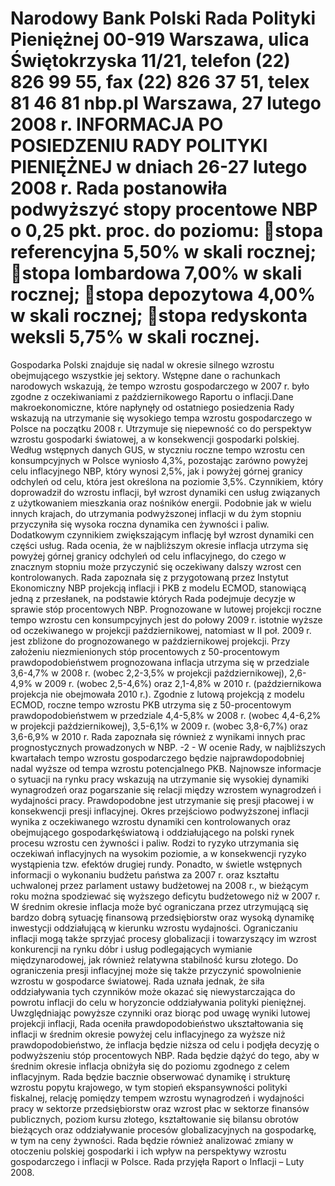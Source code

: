 Narodowy Bank Polski
Rada Polityki Pieniężnej
00-919 Warszawa, ulica Świętokrzyska 11/21, telefon (22) 826 99 55, fax (22) 826 37 51,
telex 81 46 81 nbp.pl
Warszawa, 27 lutego 2008 r.
INFORMACJA PO POSIEDZENIU RADY POLITYKI PIENIĘŻNEJ
w dniach 26-27 lutego 2008 r.
Rada postanowiła podwyższyć stopy procentowe NBP o 0,25 pkt. proc. do poziomu:
stopa referencyjna 5,50% w skali rocznej;
stopa lombardowa 7,00% w skali rocznej;
stopa depozytowa 4,00% w skali rocznej;
stopa redyskonta weksli 5,75% w skali rocznej.
===================================================================
Gospodarka Polski znajduje się nadal w okresie silnego wzrostu obejmującego wszystkie jej
sektory. Wstępne dane o rachunkach narodowych wskazują, że tempo wzrostu gospodarczego w
2007 r. było zgodne z oczekiwaniami z październikowego Raportu o inflacji.Dane
makroekonomiczne, które napłynęły od ostatniego posiedzenia Rady wskazują na utrzymanie się
wysokiego tempa wzrostu gospodarczego w Polsce na początku 2008 r. Utrzymuje się niepewność
co do perspektyw wzrostu gospodarki światowej, a w konsekwencji gospodarki polskiej.
Według wstępnych danych GUS, w styczniu roczne tempo wzrostu cen konsumpcyjnych w
Polsce wyniosło 4,3%, pozostając zarówno powyżej celu inflacyjnego NBP, który wynosi 2,5%, jak
i powyżej górnej granicy odchyleń od celu, która jest określona na poziomie 3,5%. Czynnikiem,
który doprowadził do wzrostu inflacji, był wzrost dynamiki cen usług związanych z użytkowaniem
mieszkania oraz nośników energii. Podobnie jak w wielu innych krajach, do utrzymania
podwyższonej inflacji w du
żym stopniu przyczyniła się wysoka roczna dynamika cen żywności i
paliw. Dodatkowym czynnikiem zwiększającym inflację był wzrost dynamiki cen części usług.
Rada ocenia, że w najbliższym okresie inflacja utrzyma się powyżej górnej granicy odchyleń od
celu inflacyjnego, do czego w znacznym stopniu może przyczynić się oczekiwany dalszy wzrost
cen kontrolowanych.
Rada zapoznała się z przygotowaną przez Instytut Ekonomiczny NBP projekcją inflacji i
PKB z modelu ECMOD, stanowiącą jedną z przesłanek, na podstawie których Rada podejmuje
decyzje w sprawie stóp procentowych NBP. Prognozowane w lutowej projekcji roczne tempo
wzrostu cen konsumpcyjnych jest do połowy 2009 r. istotnie wyższe od oczekiwanego w projekcji
październikowej, natomiast w II poł. 2009 r. jest zbliżone do prognozowanego w październikowej
projekcji. Przy założeniu niezmienionych stóp procentowych z 50-procentowym
prawdopodobieństwem prognozowana inflacja utrzyma się w przedziale 3,6-4,7% w 2008 r. (wobec
2,2-3,5% w projekcji październikowej), 2,6-4,9% w 2009 r. (wobec 2,5-4,6%) oraz 2,1-4,8% w
2010 r. (październikowa projekcja nie obejmowała 2010 r.).
Zgodnie z lutową projekcją
z modelu ECMOD, roczne tempo wzrostu PKB utrzyma się z
50-procentowym prawdopodobieństwem w przedziale 4,4-5,8% w 2008 r. (wobec 4,4-6,2% w
projekcji październikowej), 3,5-6,1% w 2009 r. (wobec 3,8-6,7%) oraz 3,6-6,9% w 2010 r.
Rada zapoznała się również z wynikami innych prac prognostycznych prowadzonych w
NBP.
-2 -
W ocenie Rady, w najbliższych kwartałach tempo wzrostu gospodarczego będzie
najprawdopodobniej nadal wyższe od tempa wzrostu potencjalnego PKB. Najnowsze informacje o
sytuacji na rynku pracy wskazują na utrzymanie się wysokiej dynamiki wynagrodzeń oraz
pogarszanie się relacji między wzrostem wynagrodzeń i wydajności pracy. Prawdopodobne jest
utrzymanie się presji płacowej i w konsekwencji presji inflacyjnej. Okres przejściowo
podwyższonej inflacji wynika z oczekiwanego wzrostu dynamiki cen kontrolowanych oraz
obejmującego gospodarkęświatową i oddziałującego na polski rynek procesu wzrostu cen
żywności i paliw. Rodzi to ryzyko utrzymania się oczekiwań inflacyjnych na wysokim poziomie, a
w konsekwencji ryzyko wystąpienia tzw. efektów drugiej rundy. Ponadto, w świetle wstępnych
informacji o wykonaniu budżetu państwa za 2007 r. oraz kształtu uchwalonej przez parlament
ustawy budżetowej na 2008 r., w bieżącym roku można spodziewać się wyższego deficytu
budżetowego niż w 2007 r.
W średnim okresie inflacja może być ograniczana przez utrzymującą się bardzo dobrą
sytuację finansową przedsiębiorstw oraz wysoką dynamikę inwestycji oddziałującą w kierunku
wzrostu wydajności. Ograniczaniu inflacji mogą także sprzyjać procesy globalizacji i towarzyszący
im wzrost konkurencji na rynku dóbr i usług podlegających wymianie międzynarodowej, jak
również relatywna stabilność kursu złotego. Do ograniczenia presji inflacyjnej może się także
przyczynić spowolnienie wzrostu w gospodarce światowej. Rada uznała jednak, że siła
oddziaływania tych czynników może okazać się niewystarczająca do powrotu inflacji do celu w
horyzoncie oddziaływania polityki pieniężnej.
Uwzględniając powyższe czynniki oraz biorąc pod uwagę wyniki lutowej projekcji inflacji,
Rada oceniła prawdopodobieństwo ukształtowania się inflacji w średnim okresie powyżej celu
inflacyjnego za wyższe niż prawdopodobieństwo, że inflacja będzie niższa od celu i podjęła decyzję
o podwyższeniu stóp procentowych NBP. Rada będzie dążyć do tego, aby w średnim okresie
inflacja obniżyła się do poziomu zgodnego z celem inflacyjnym.
Rada będzie bacznie obserwować dynamikę i strukturę wzrostu popytu krajowego, w tym
stopień ekspansywności polityki fiskalnej, relację pomiędzy tempem wzrostu wynagrodzeń i
wydajności pracy w sektorze przedsiębiorstw oraz wzrost płac w sektorze finansów publicznych,
poziom kursu złotego, kształtowanie się bilansu obrotów bieżących oraz oddziaływanie procesów
globalizacyjnych na gospodarkę, w tym na ceny żywności. Rada będzie również analizować zmiany
w otoczeniu polskiej gospodarki i ich wpływ na perspektywy wzrostu gospodarczego i inflacji w
Polsce.
Rada przyjęła Raport o Inflacji – Luty 2008.
